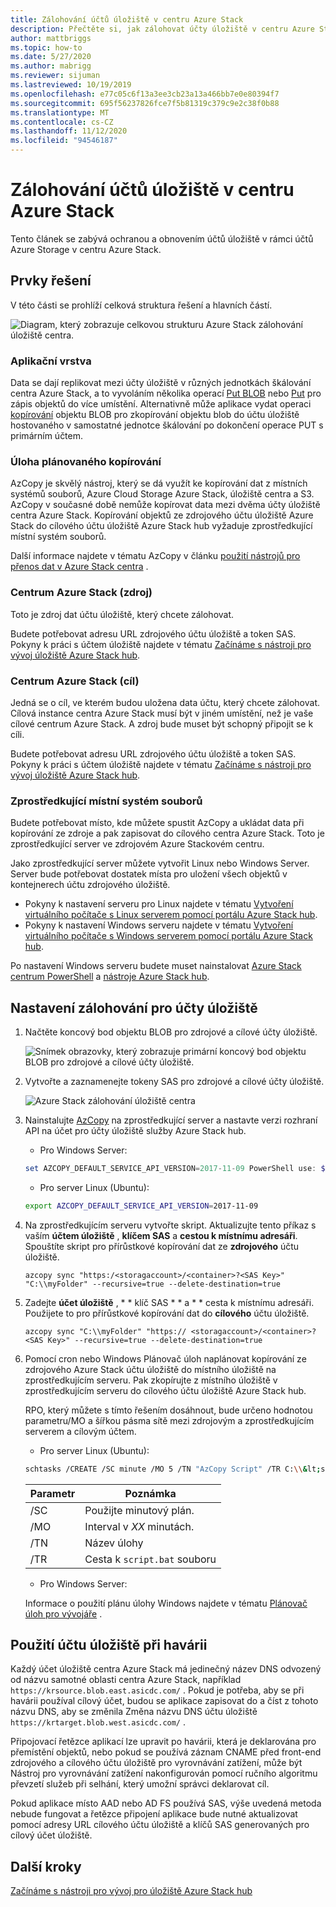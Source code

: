 ```yaml
---
title: Zálohování účtů úložiště v centru Azure Stack
description: Přečtěte si, jak zálohovat účty úložiště v centru Azure Stack.
author: mattbriggs
ms.topic: how-to
ms.date: 5/27/2020
ms.author: mabrigg
ms.reviewer: sijuman
ms.lastreviewed: 10/19/2019
ms.openlocfilehash: e77c05c6f13a3ee3cb23a13a466bb7e0e80394f7
ms.sourcegitcommit: 695f56237826fce7f5b81319c379c9e2c38f0b88
ms.translationtype: MT
ms.contentlocale: cs-CZ
ms.lasthandoff: 11/12/2020
ms.locfileid: "94546187"
---
```

# <a name="back-up-your-storage-accounts-on-azure-stack-hub"></a>Zálohování účtů úložiště v centru Azure Stack

Tento článek se zabývá ochranou a obnovením účtů úložiště v rámci účtů Azure Storage v centru Azure Stack.

## <a name="elements-of-the-solution"></a>Prvky řešení

V této části se prohlíží celková struktura řešení a hlavních částí.

![Diagram, který zobrazuje celkovou strukturu Azure Stack zálohování úložiště centra.](./media/azure-stack-network-howto-backup-storage/azure-stack-storage-backup.png)

### <a name="application-layer"></a>Aplikační vrstva

Data se dají replikovat mezi účty úložiště v různých jednotkách škálování centra Azure Stack, a to vyvoláním několika operací [Put BLOB](/rest/api/storageservices/put-blob) nebo [Put](/rest/api/storageservices/put-block) pro zápis objektů do více umístění. Alternativně může aplikace vydat operaci [kopírování](/rest/api/storageservices/copy-blob) objektu BLOB pro zkopírování objektu blob do účtu úložiště hostovaného v samostatné jednotce škálování po dokončení operace PUT s primárním účtem.

### <a name="scheduled-copy-task"></a>Úloha plánovaného kopírování

AzCopy je skvělý nástroj, který se dá využít ke kopírování dat z místních systémů souborů, Azure Cloud Storage Azure Stack, úložiště centra a S3. AzCopy v současné době nemůže kopírovat data mezi dvěma účty úložiště centra Azure Stack. Kopírování objektů ze zdrojového účtu úložiště Azure Stack do cílového účtu úložiště Azure Stack hub vyžaduje zprostředkující místní systém souborů.

Další informace najdete v tématu AzCopy v článku [použití nástrojů pro přenos dat v Azure Stack centra](./azure-stack-storage-transfer.md?view=azs-1908#azcopy) .

### <a name="azure-stack-hub-source"></a>Centrum Azure Stack (zdroj)

Toto je zdroj dat účtu úložiště, který chcete zálohovat.

Budete potřebovat adresu URL zdrojového účtu úložiště a token SAS. Pokyny k práci s účtem úložiště najdete v tématu [Začínáme s nástroji pro vývoj úložiště Azure Stack hub](azure-stack-storage-dev.md).

### <a name="azure-stack-hub-target"></a>Centrum Azure Stack (cíl)

Jedná se o cíl, ve kterém budou uložena data účtu, který chcete zálohovat. Cílová instance centra Azure Stack musí být v jiném umístění, než je vaše cílové centrum Azure Stack. A zdroj bude muset být schopný připojit se k cíli.

Budete potřebovat adresu URL zdrojového účtu úložiště a token SAS. Pokyny k práci s účtem úložiště najdete v tématu [Začínáme s nástroji pro vývoj úložiště Azure Stack hub](azure-stack-storage-dev.md).

### <a name="intermediary-local-filesystem"></a>Zprostředkující místní systém souborů

Budete potřebovat místo, kde můžete spustit AzCopy a ukládat data při kopírování ze zdroje a pak zapisovat do cílového centra Azure Stack. Toto je zprostředkující server ve zdrojovém Azure Stackovém centru.

Jako zprostředkující server můžete vytvořit Linux nebo Windows Server. Server bude potřebovat dostatek místa pro uložení všech objektů v kontejnerech účtu zdrojového úložiště.
- Pokyny k nastavení serveru pro Linux najdete v tématu [Vytvoření virtuálního počítače s Linux serverem pomocí portálu Azure Stack hub](azure-stack-quick-linux-portal.md).  
- Pokyny k nastavení Windows serveru najdete v tématu [Vytvoření virtuálního počítače s Windows serverem pomocí portálu Azure Stack hub](azure-stack-quick-windows-portal.md).  

Po nastavení Windows serveru budete muset nainstalovat [Azure Stack centrum PowerShell](../operator/powershell-install-az-module.md?toc=https%3A%2F%2Fdocs.microsoft.com%2FFazure-stack%2Fuser%2FTOC.json&bc=https%3A%2F%2Fdocs.microsoft.com%2FFazure-stack%2Fbreadcrumb%2Ftoc.json) a [nástroje Azure Stack hub](../operator/azure-stack-powershell-download.md?toc=https%3A%2F%2Fdocs.microsoft.com%2FFazure-stack%2Fuser%2FTOC.json&bc=https%3A%2F%2Fdocs.microsoft.com%2FFazure-stack%2Fbreadcrumb%2Ftoc.json).

## <a name="set-up-backup-for-storage-accounts"></a>Nastavení zálohování pro účty úložiště

1. Načtěte koncový bod objektu BLOB pro zdrojové a cílové účty úložiště.

    ![Snímek obrazovky, který zobrazuje primární koncový bod objektu BLOB pro zdrojové a cílové účty úložiště.](./media/azure-stack-network-howto-backup-storage/back-up-step1.png)

2. Vytvořte a zaznamenejte tokeny SAS pro zdrojové a cílové účty úložiště.

    ![Azure Stack zálohování úložiště centra](./media/azure-stack-network-howto-backup-storage/back-up-step2.png)

3. Nainstalujte [AzCopy](https://github.com/Azure/azure-storage-azcopy) na zprostředkující server a nastavte verzi rozhraní API na účet pro účty úložiště služby Azure Stack hub.

    - Pro Windows Server:

    ```PowerShell  
    set AZCOPY_DEFAULT_SERVICE_API_VERSION=2017-11-09 PowerShell use: $env:AZCOPY_DEFAULT_SERVICE_API_VERSION="2017-11-09"
    ```

    - Pro server Linux (Ubuntu):

    ```bash  
    export AZCOPY_DEFAULT_SERVICE_API_VERSION=2017-11-09
    ```

4. Na zprostředkujícím serveru vytvořte skript. Aktualizujte tento příkaz s vaším **účtem úložiště** , **klíčem SAS** a **cestou k místnímu adresáři**. Spouštíte skript pro přírůstkové kopírování dat ze **zdrojového** účtu úložiště.

    ```
    azcopy sync "https:/<storagaccount>/<container>?<SAS Key>" "C:\\myFolder" --recursive=true --delete-destination=true
    ```

5.  Zadejte **účet úložiště** , * * klíč SAS * * a * * cesta k místnímu adresáři.  Použijete to pro přírůstkové kopírování dat do **cílového** účtu úložiště.
    
    ```
    azcopy sync "C:\\myFolder" "https:// <storagaccount>/<container>?<SAS Key>" --recursive=true --delete-destination=true
    ```

6.  Pomocí cron nebo Windows Plánovač úloh naplánovat kopírování ze zdrojového Azure Stack účtu úložiště do místního úložiště na zprostředkujícím serveru. Pak zkopírujte z místního úložiště v zprostředkujícím serveru do cílového účtu úložiště Azure Stack hub.

    RPO, který můžete s tímto řešením dosáhnout, bude určeno hodnotou parametru/MO a šířkou pásma sítě mezi zdrojovým a zprostředkujícím serverem a cílovým účtem.

    - Pro server Linux (Ubuntu):

    ```bash  
    schtasks /CREATE /SC minute /MO 5 /TN "AzCopy Script" /TR C:\\&lt;script name>.bat
    ```

    | Parametr | Poznámka | 
    | ---- | ---- |
    | /SC | Použijte minutový plán. |
    | /MO | Interval v *XX* minutách. |
    | /TN | Název úlohy |
    | /TR | Cesta k `script.bat` souboru |


    - Pro Windows Server:

    Informace o použití plánu úlohy Windows najdete v tématu [Plánovač úloh pro vývojáře](/windows/win32/taskschd/task-scheduler-start-page) .
    

## <a name="use-your-storage-account-in-a-disaster"></a>Použití účtu úložiště při havárii

Každý účet úložiště centra Azure Stack má jedinečný název DNS odvozený od názvu samotné oblasti centra Azure Stack, například `https://krsource.blob.east.asicdc.com/` . Pokud je potřeba, aby se při havárii používal cílový účet, budou se aplikace zapisovat do a číst z tohoto názvu DNS, aby se změnila Změna názvu DNS účtu úložiště `https://krtarget.blob.west.asicdc.com/` .

Připojovací řetězce aplikací lze upravit po havárii, která je deklarována pro přemístění objektů, nebo pokud se používá záznam CNAME před front-end zdrojového a cílového účtu úložiště pro vyrovnávání zatížení, může být Nástroj pro vyrovnávání zatížení nakonfigurován pomocí ručního algoritmu převzetí služeb při selhání, který umožní správci deklarovat cíl.

Pokud aplikace místo AAD nebo AD FS používá SAS, výše uvedená metoda nebude fungovat a řetězce připojení aplikace bude nutné aktualizovat pomocí adresy URL cílového účtu úložiště a klíčů SAS generovaných pro cílový účet úložiště.

## <a name="next-steps"></a>Další kroky

[Začínáme s nástroji pro vývoj pro úložiště Azure Stack hub](azure-stack-storage-dev.md)
